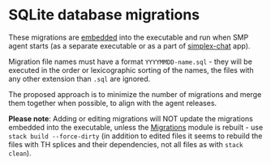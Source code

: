 # SQLite database migrations

These migrations are [embedded](../src/Simplex/Messaging/Agent/Store/SQLite/Migrations.hs) into the executable and run when SMP agent starts (as a separate executable or as a part of [simplex-chat](https://github.com/simplex-chat/simplex-chat) app).

Migration file names must have a format `YYYYMMDD-name.sql` - they will be executed in the order or lexicographic sorting of the names, the files with any other extension than `.sql` are ignored.

The proposed approach is to minimize the number of migrations and merge them together when possible, to align with the agent releases.

**Please note**: Adding or editing migrations will NOT update the migrations embedded into the executable, unless the [Migrations](../src/Simplex/Messaging/Agent/Store/SQLite/Migrations.hs) module is rebuilt - use `stack build --force-dirty` (in addition to edited files it seems to rebuild the files with TH splices and their dependencies, not all files as with `stack clean`).
